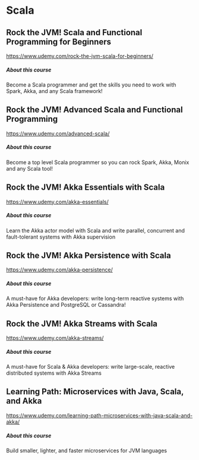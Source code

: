 # Scala

## Rock the JVM! Scala and Functional Programming for Beginners

https://www.udemy.com/rock-the-jvm-scala-for-beginners/

##### About this course

Become a Scala programmer and get the skills you need to work with Spark, Akka, and any Scala framework!


## Rock the JVM! Advanced Scala and Functional Programming

https://www.udemy.com/advanced-scala/

##### About this course

Become a top level Scala programmer so you can rock Spark, Akka, Monix and any Scala tool!


## Rock the JVM! Akka Essentials with Scala

https://www.udemy.com/akka-essentials/

##### About this course

Learn the Akka actor model with Scala and write parallel, concurrent and fault-tolerant systems with Akka supervision


## Rock the JVM! Akka Persistence with Scala

https://www.udemy.com/akka-persistence/

##### About this course

A must-have for Akka developers: write long-term reactive systems with Akka Persistence and PostgreSQL or Cassandra!


## Rock the JVM! Akka Streams with Scala

https://www.udemy.com/akka-streams/

##### About this course

A must-have for Scala & Akka developers: write large-scale, reactive distributed systems with Akka Streams


## Learning Path: Microservices with Java, Scala, and Akka

https://www.udemy.com/learning-path-microservices-with-java-scala-and-akka/

##### About this course

Build smaller, lighter, and faster microservices for JVM languages
